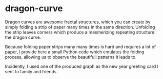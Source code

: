# dragon-curve

Dragon curves are awesome fractal structures, which you can create by simply folding a strip of paper many times in the same direction. Unfolding the strip leaves corners which produce a mesmerizing repeating structure: the dragon curve.

Because folding paper strips many many times is hard and requires a lot of paper, I provide here a small Python code which emulates the folding process, allowing us to observe the beautifull patterns it leads to.

Incidently, I used one of the produced graph as the new year greeting card I sent to family and friends.
